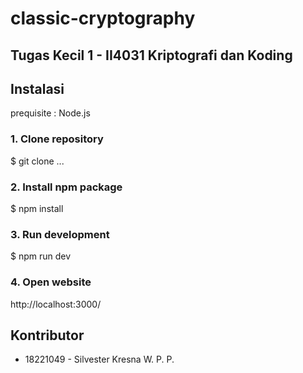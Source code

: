# classic-cryptography

## Tugas Kecil 1 - II4031 Kriptografi dan Koding

## Instalasi

prequisite :
Node.js

### 1. Clone repository

$ git clone ...

### 2. Install npm package

$ npm install

### 3. Run development

$ npm run dev

### 4. Open website

http://localhost:3000/

## Kontributor

- 18221049 - Silvester Kresna W. P. P.
